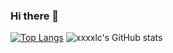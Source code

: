 ### Hi there 👋

<!--
**xxxxlc/xxxxlc** is a ✨ _special_ ✨ repository because its `README.md` (this file) appears on your GitHub profile.

Here are some ideas to get you started:

- 🔭 I’m currently working on ...
- 🌱 I’m currently learning ...
- 👯 I’m looking to collaborate on ...
- 🤔 I’m looking for help with ...
- 💬 Ask me about ...
- 📫 How to reach me: ...
- 😄 Pronouns: ...
- ⚡ Fun fact: ...
-->
[![Top Langs](https://github-readme-stats.vercel.app/api/top-langs/?username=xxxxlc)](https://github.com/xxxxlc/github-readme-stats)
![xxxxlc's GitHub stats](https://github-readme-stats.vercel.app/api?username=xxxxlc&show_icons=true&theme=tokyonight)
